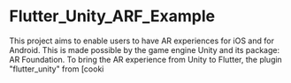 # Flutter_Unity_ARF_Example

This project aims to enable users to have AR experiences for iOS and for Android. This is made possible by the game engine Unity and its package: AR Foundation. 
To bring the AR experience from Unity to Flutter, the plugin "flutter_unity" from [cooki